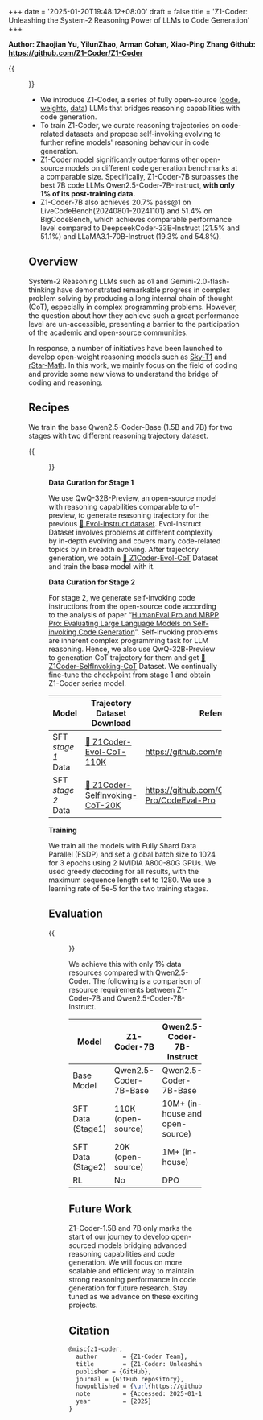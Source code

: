 +++
date = '2025-01-20T19:48:12+08:00'
draft = false
title = 'Z1-Coder: Unleashing the System-2 Reasoning Power of LLMs to Code Generation'
+++

**Author: Zhaojian Yu, YilunZhao, Arman Cohan, Xiao-Ping Zhang**
**Github: https://github.com/Z1-Coder/Z1-Coder**

{{<figure src="fig1.png">}}

- We introduce Z1-Coder, a series of fully open-source ([code](https://github.com/Z1-Coder/Z1-Coder), [weights](https://huggingface.co/Z1-Coder/Z1-Coder-7B), [data](https://huggingface.co/datasets/Z1-Coder/Z1Coder-Evol-CoT-110K)) LLMs that bridges reasoning capabilities with code generation.
- To train Z1-Coder, we curate reasoning trajectories on code-related datasets and propose self-invoking evolving to further refine models' reasoning behaviour in code generation.
- Z1-Coder model significantly outperforms other open-source models on different code generation benchmarks at a comparable size. Specifically, Z1-Coder-7B surpasses the best 7B code LLMs Qwen2.5-Coder-7B-Instruct, **with only 1% of its post-training data.**
- Z1-Coder-7B also achieves 20.7% pass@1 on LiveCodeBench(20240801-20241101) and 51.4% on BigCodeBench, which achieves comparable performance level compared to DeepseekCoder-33B-Instruct (21.5% and 51.1%) and LLaMA3.1-70B-Instruct (19.3% and 54.8%).

## Overview

System-2 Reasoning LLMs such as o1 and Gemini-2.0-flash-thinking have demonstrated remarkable progress in complex problem solving by producing a long internal chain of thought (CoT), especially in complex programming problems. However, the question about how they achieve such a great performance level are un-accessible, presenting a barrier to the participation of the academic and open-source communities.

In response, a number of initiatives have been launched to develop open-weight reasoning models such as [Sky-T1](https://novasky-ai.github.io/posts/sky-t1/) and [rStar-Math](https://arxiv.org/abs/2501.04519). In this work, we mainly focus on the field of coding and provide some new views to understand the bridge of coding and reasoning.

## **Recipes**

We train the base Qwen2.5-Coder-Base (1.5B and 7B) for two stages with two different reasoning trajectory dataset.


{{<figure src="pipeline.png">}}

**Data Curation for Stage 1**

We use QwQ-32B-Preview, an open-source model with reasoning capabilities comparable to o1-preview, to generate reasoning trajectory for the previous [🤗 Evol-Instruct dataset](https://huggingface.co/datasets/theblackcat102/evol-codealpaca-v1). Evol-Instruct Dataset involves problems at different complexity by in-depth evolving and covers many code-related topics by in breadth evolving. After trajectory generation, we obtain [🤗 Z1Coder-Evol-CoT](https://huggingface.co/datasets/Z1-Coder/Z1Coder-Evol-CoT-110K) Dataset and train the base model with it.

**Data Curation for Stage 2**

For stage 2, we generate self-invoking code instructions from the open-source code according to the analysis of paper “[HumanEval Pro and MBPP Pro: Evaluating Large Language Models on Self-invoking Code Generation](https://arxiv.org/abs/2412.21199)”. Self-invoking problems are inherent complex programming task for LLM reasoning. Hence, we also use QwQ-32B-Preview to generation CoT trajectory for them and get [🤗 Z1Coder-SelfInvoking-CoT](https://huggingface.co/datasets/Z1-Coder/Z1Coder-SelfInvoking-CoT-20K) Dataset. We continually fine-tune the checkpoint from stage 1 and obtain Z1-Coder series model.

| Model                  | Trajectory Dataset Download       | Reference                      |
|------------------------|-----------------------------------|--------------------------------|
| SFT  *stage 1*  Data   | [🤗 Z1Coder-Evol-CoT-110K](https://huggingface.co/datasets/Z1-Coder/Z1Coder-Evol-CoT-110K)         |  https://github.com/nlpxucan/WizardLM  |
| SFT  *stage 2*  Data   | [🤗 Z1Coder-SelfInvoking-CoT-20K](https://huggingface.co/datasets/Z1-Coder/Z1Coder-SelfInvoking-CoT-20K)  | https://github.com/CodeEval-Pro/CodeEval-Pro                 |


**Training**

We train all the models with Fully Shard Data Parallel (FSDP) and set a global batch size to 1024 for 3 epochs using 2 NVIDIA A800-80G GPUs. We used greedy decoding for all results, with the maximum sequence length set to 1280. We use a learning rate of 5e-5 for the two training stages.

## Evaluation

{{<figure src="res1.png">}}

We achieve this with only 1% data resources compared with Qwen2.5-Coder. The following is a comparison of resource requirements between Z1-Coder-7B and Qwen2.5-Coder-7B-Instruct.

| **Model** | **Z1-Coder-7B** | **Qwen2.5-Coder-7B-Instruct** |
| --- | --- | --- |
| Base Model | Qwen2.5-Coder-7B-Base | Qwen2.5-Coder-7B-Base |
| SFT Data (Stage1) | 110K (open-source) | 10M+ (in-house and open-source) |
| SFT Data (Stage2) | 20K (open-source) | 1M+ (in-house) |
| RL | No | DPO |

## Future Work

Z1-Coder-1.5B and 7B only marks the start of our journey to develop open-sourced models bridging advanced reasoning capabilities and code generation. We will focus on more scalable and efficient way to maintain strong reasoning performance in code generation for future research. Stay tuned as we advance on these exciting projects.

## Citation

```latex
@misc{z1-coder,
  author       = {Z1-Coder Team},
  title        = {Z1-Coder: Unleashing the Reasoning Power of Large Language Models to Code Generation},
  publisher = {GitHub},
  journal = {GitHub repository},
  howpublished = {\url{https://github.com/Z1-Coder/Z1-Coder}},
  note         = {Accessed: 2025-01-17},
  year         = {2025}
}
```
